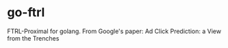 # go-ftrl
FTRL-Proximal for golang. From Google's paper: Ad Click Prediction: a View from the Trenches
